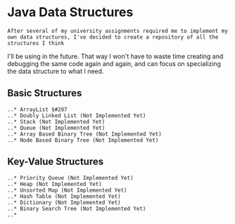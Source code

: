 # Java Data Structures
	After several of my university assignments required me to implement my own data structures, I've decided to create a repository of all the structures I think 
I'll be using in the future. That way I won't have to waste time creating and debugging the same code again and again, and can focus on specializing the data structure 
to what I need.

## Basic Structures
	..* ArrayList $#287
	..* Doubly Linked List (Not Implemented Yet)
	..* Stack (Not Implemented Yet)
	..* Queue (Not Implemented Yet)
	..* Array Based Binary Tree (Not Implemented Yet)
	..* Node Based Binary Tree (Not Implemented Yet)
	
	
## Key-Value Structures
	..* Priority Queue (Not Implemented Yet)
	..* Heap (Not Implemented Yet)
	..* Unsorted Map (Not Implemented Yet)
	..* Hash Table (Not Implemented Yet)
	..* Dictionary (Not Implemented Yet)
	..* Binary Search Tree (Not Implemented Yet)
	..* 
